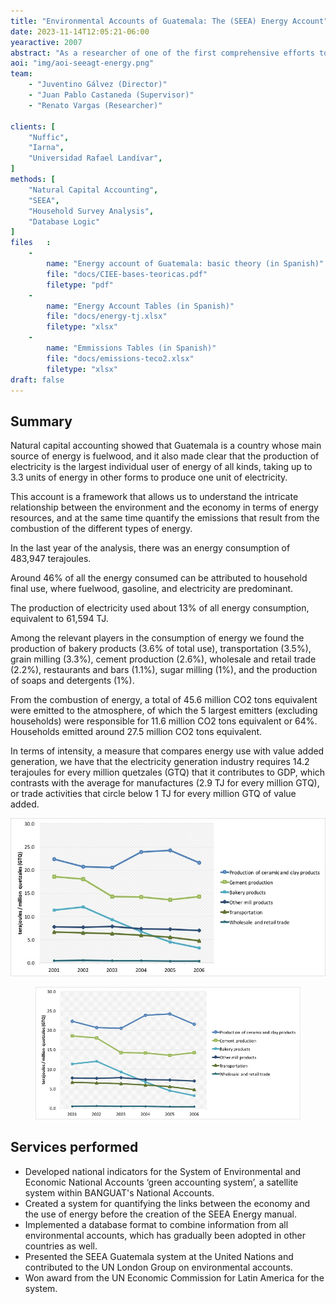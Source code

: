 ```yaml
---
title: "Environmental Accounts of Guatemala: The (SEEA) Energy Account"
date: 2023-11-14T12:05:21-06:00
yearactive: 2007
abstract: "As a researcher of one of the first comprehensive efforts to develop Natural Capital Accounts using the then new SEEA methodology in developing countries, I compiled the first Energy Account of Guatemala, covering the years 2001-2006. The body of publications that we published back then served as a stepping stone and blueprint for other efforts around Latin America."
aoi: "img/aoi-seeagt-energy.png"
team: 
    - "Juventino Gálvez (Director)"
    - "Juan Pablo Castaneda (Supervisor)"
    - "Renato Vargas (Researcher)"

clients: [
    "Nuffic",
    "Iarna",
    "Universidad Rafael Landívar",
]
methods: [
    "Natural Capital Accounting",
    "SEEA",
    "Household Survey Analysis",
    "Database Logic"
]
files   : 
    - 
        name: "Energy account of Guatemala: basic theory (in Spanish)"
        file: "docs/CIEE-bases-teoricas.pdf"
        filetype: "pdf"
    -
        name: "Energy Account Tables (in Spanish)"
        file: "docs/energy-tj.xlsx"
        filetype: "xlsx"
    -
        name: "Emmissions Tables (in Spanish)"
        file: "docs/emissions-teco2.xlsx"
        filetype: "xlsx"
draft: false
---
```


## Summary

Natural capital accounting showed that Guatemala is a country whose main source of energy is fuelwood, and it also made clear that the production of electricity is the largest individual user of energy of all kinds, taking up to 3.3 units of energy in other forms to produce one unit of electricity.

This account is a framework that allows us to understand the intricate relationship between the environment and the economy in terms of energy resources, and at the same time quantify the emissions that result from the combustion of the different types of energy.

In the last year of the analysis, there was an energy consumption of 483,947 terajoules.

Around 46% of all the energy consumed can be attributed to household final use, where fuelwood, gasoline, and electricity are predominant.

The production of electricity used about 13% of all energy consumption, equivalent to 61,594 TJ.

Among the relevant players in the consumption of energy we found the production of bakery products (3.6% of total use), transportation (3.5%), grain milling (3.3%), cement production (2.6%), wholesale and retail trade (2.2%), restaurants and bars (1.1%), sugar milling (1%), and the production of soaps and detergents (1%).

From the combustion of energy, a total of 45.6 million CO2 tons equivalent were emitted to the atmosphere, of which the 5 largest emitters (excluding households) were responsible for 11.6 million CO2 tons equivalent or 64%. Households emitted around 27.5 million CO2 tons equivalent.

In terms of intensity, a measure that compares energy use with value added generation, we have that the electricity generation industry requires 14.2 terajoules for every million quetzales (GTQ) that it contributes to GDP, which contrasts with the average for manufactures (2.9 TJ for every million GTQ), or trade activities that circle below 1 TJ for every million GTQ of value added.

![Example image](./img/energy-intensity.jpg)

<div>
<figure>
<img src="./img/energy-intensity.jpg">
</figure>
</div>

## Services performed

* Developed national indicators for the System of Environmental and Economic National Accounts ‘green accounting system’, a satellite system within BANGUAT's National Accounts. 
* Created a system for quantifying the links between the economy and the use of energy before the creation of the SEEA Energy manual.
* Implemented a database format to combine information from all environmental accounts, which has gradually been adopted in other countries as well.
* Presented the SEEA Guatemala system at the United Nations and contributed to the UN London Group on environmental accounts.
* Won award from the UN Economic Commission for Latin America for the system.
